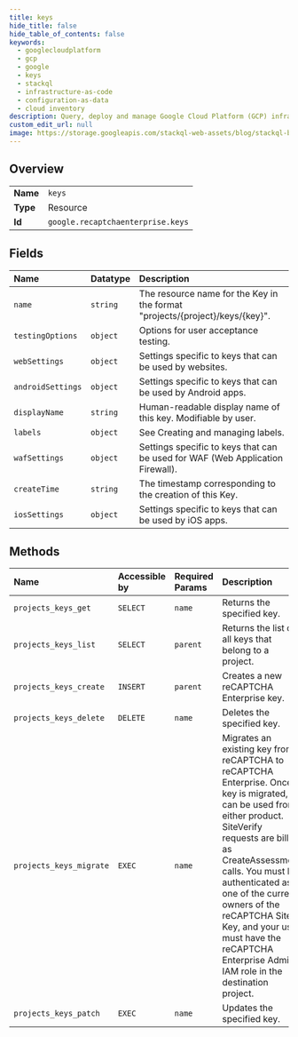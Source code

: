 ```yaml
---
title: keys
hide_title: false
hide_table_of_contents: false
keywords:
  - googlecloudplatform
  - gcp
  - google
  - keys
  - stackql
  - infrastructure-as-code
  - configuration-as-data
  - cloud inventory
description: Query, deploy and manage Google Cloud Platform (GCP) infrastructure and resources using SQL
custom_edit_url: null
image: https://storage.googleapis.com/stackql-web-assets/blog/stackql-blog-post-featured-image.png
---
```

  
    

## Overview
<table><tbody>
<tr><td><b>Name</b></td><td><code>keys</code></td></tr>
<tr><td><b>Type</b></td><td>Resource</td></tr>
<tr><td><b>Id</b></td><td><code>google.recaptchaenterprise.keys</code></td></tr>
</tbody></table>

## Fields
| Name | Datatype | Description |
|:-----|:---------|:------------|
| `name` | `string` | The resource name for the Key in the format "projects/{project}/keys/{key}". |
| `testingOptions` | `object` | Options for user acceptance testing. |
| `webSettings` | `object` | Settings specific to keys that can be used by websites. |
| `androidSettings` | `object` | Settings specific to keys that can be used by Android apps. |
| `displayName` | `string` | Human-readable display name of this key. Modifiable by user. |
| `labels` | `object` | See Creating and managing labels. |
| `wafSettings` | `object` | Settings specific to keys that can be used for WAF (Web Application Firewall). |
| `createTime` | `string` | The timestamp corresponding to the creation of this Key. |
| `iosSettings` | `object` | Settings specific to keys that can be used by iOS apps. |
## Methods
| Name | Accessible by | Required Params | Description |
|:-----|:--------------|:----------------|:------------|
| `projects_keys_get` | `SELECT` | `name` | Returns the specified key. |
| `projects_keys_list` | `SELECT` | `parent` | Returns the list of all keys that belong to a project. |
| `projects_keys_create` | `INSERT` | `parent` | Creates a new reCAPTCHA Enterprise key. |
| `projects_keys_delete` | `DELETE` | `name` | Deletes the specified key. |
| `projects_keys_migrate` | `EXEC` | `name` | Migrates an existing key from reCAPTCHA to reCAPTCHA Enterprise. Once a key is migrated, it can be used from either product. SiteVerify requests are billed as CreateAssessment calls. You must be authenticated as one of the current owners of the reCAPTCHA Site Key, and your user must have the reCAPTCHA Enterprise Admin IAM role in the destination project. |
| `projects_keys_patch` | `EXEC` | `name` | Updates the specified key. |
